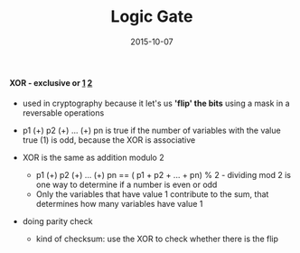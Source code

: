﻿---
layout: post
title: "Logic Gate"
date: 2015-10-07
comments: true
categories: [summary]
---
#### XOR - exclusive or [1] [2]
  * used in cryptography because it let's us **'flip' the bits** using a mask in a reversable operations

  * p1 (+) p2 (+) ... (+) pn is true if the number of variables with the value true (1) is odd, because the XOR is associative

  * XOR is the same as addition modulo 2
    - p1 (+) p2 (+) ... (+) pn == ( p1 + p2 + ... + pn) % 2 - dividing mod 2 is one way to determine if a number is even or odd
    - Only the variables that have value 1 contribute to the sum, that determines how many variables have value 1
	
  * doing parity check
    - kind of checksum: use the XOR to check whether there is the flip 


[1]: http://stackoverflow.com/questions/14526584/what-does-the-xor-operator-do
[2]: http://www.cs.umd.edu/class/sum2003/cmsc311/Notes/BitOp/xor.html
